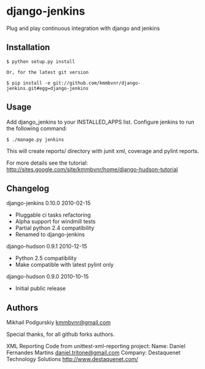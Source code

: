 django-jenkins
=============

Plug and play continuous integration with django and jenkins

Installation
------------

    $ python setup.py install

    Or, for the latest git version

    $ pip install -e git://github.com/kmmbvnr/django-jenkins.git#egg=django-jenkins


Usage
-----

Add django_jenkins to your INSTALLED_APPS list.
Configure jenkins to run the following command:

    $ ./manage.py jenkins

This will create reports/ directory with junit xml, coverage and pylint
reports.

For more details see the tutorial: http://sites.google.com/site/kmmbvnr/home/django-hudson-tutorial


Changelog
-------
django-jenkins 0.10.0 2010-02-15

   * Pluggable ci tasks refactoring
   * Alpha support for windmill tests
   * Partial python 2.4 compatibility
   * Renamed to django-jenkins

django-hudson 0.9.1 2010-12-15

   * Python 2.5 compatibility
   * Make compatible with latest pylint only

django-hudson 0.9.0 2010-10-15

   * Initial public release


Authors
-------
Mikhail Podgurskiy <kmmbvnr@gmail.com>

Special thanks, for all github forks authors.

XML Reporting Code from unittest-xml-reporting project:
    Name:    Daniel Fernandes Martins <daniel.tritone@gmail.com>
    Company: Destaquenet Technology Solutions <http://www.destaquenet.com/>

